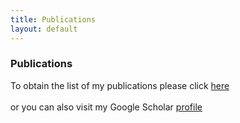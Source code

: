 ```yaml
---
title: Publications
layout: default
---
```



### Publications
  To obtain the list of my publications please click <a href="http://inspirehep.net/search?ln=en&ln=en&p=gleyzer&of=hb&action_search=Search&sf=earliestdate&so=d&rm=&rg=25&sc=0"> here</a><br><br>
  or you can also visit my Google Scholar <a href="https://scholar.google.com/citations?user=bzHlrXMAAAAJ&hl=en&oi=ao">profile</a> 

